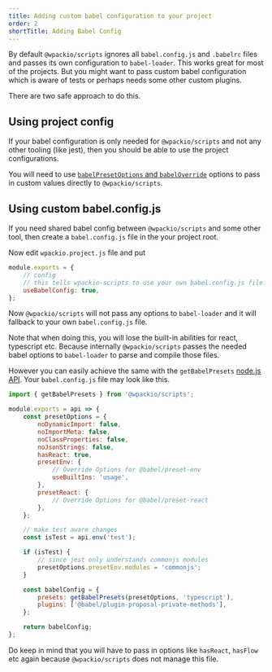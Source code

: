 ```yaml
---
title: Adding custom babel configuration to your project
order: 2
shortTitle: Adding Babel Config
---
```


By default `@wpackio/scripts` ignores all `babel.config.js` and `.babelrc` files
and passes its own configuration to `babel-loader`. This works great for most
of the projects. But you might want to pass custom babel configuration which is
aware of tests or perhaps needs some other custom plugins.

There are two safe approach to do this.

## Using project config

If your babel configuration is only needed for `@wpackio/scripts` and not any
other tooling (like jest), then you should be able to use the project configurations.

You will need to use [`babelPresetOptions` and `babelOverride`](https://wpack.io/apis/project-configuration/#jsbabelpresetoptions-object--tsbabelpresetoptions-object)
options to pass in custom values directly to `@wpackio/scripts`.

## Using custom babel.config.js

If you need shared babel config between `@wpackio/scripts` and some other tool,
then create a `babel.config.js` file in the your project root.

Now edit `wpackio.project.js` file and put

```js
module.exports = {
	// config
	// this tells wpackio-scripts to use your own babel.config.js file
	useBabelConfig: true,
};
```

Now `@wpackio/scripts` will not pass any options to `babel-loader` and it will
fallback to your own `babel.config.js` file.

Note that when doing this, you will lose the built-in abilities for react, typescript
etc. Because internally `@wpackio/scripts` passes the needed babel options to
`babel-loader` to parse and compile those files.

However you can easily achieve the same with the `getBabelPresets` [node.js API](../apis/node-api.md).
Your `babel.config.js` file may look like this.

```js
import { getBabelPresets } from '@wpackio/scripts';

module.exports = api => {
	const presetOptions = {
		noDynamicImport: false,
		noImportMeta: false,
		noClassProperties: false,
		noJsonStrings: false,
		hasReact: true,
		presetEnv: {
			// Override Options for @babel/preset-env
			useBuiltIns: 'usage',
		},
		presetReact: {
			// Override Options for @babel/preset-react
		},
	};

	// make test aware changes
	const isTest = api.env('test');

	if (isTest) {
		// since jest only understands commonjs modules
		presetOptions.presetEnv.modules = 'commonjs';
	}

	const babelConfig = {
		presets: getBabelPresets(presetOptions, 'typescript'),
		plugins: ['@babel/plugin-proposal-private-methods'],
	};

	return babelConfig;
};
```

Do keep in mind that you will have to pass in options like `hasReact`, `hasFlow`
etc again because `@wpackio/scripts` does not manage this file.
